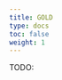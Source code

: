 ```yaml
---
title: GOLD
type: docs
toc: false
weight: 1
---
```


TODO:

[^verdonk2003improved]: Verdonk, M. L., Cole, J. C., Hartshorn, M. J., Murray, C. W., & Taylor, R. D. (2003). Improved protein–ligand docking using GOLD. *Proteins: Structure, Function, and Bioinformatics, 52*(4), 609-623. DOI: [10.1002/prot.10465](https://doi.org/10.1002/prot.10465)
